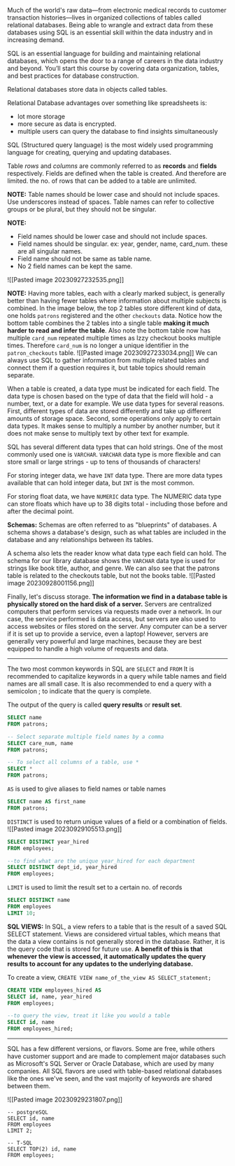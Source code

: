 Much of the world's raw data—from electronic medical records to customer transaction histories—lives in organized collections of tables called relational databases. Being able to wrangle and extract data from these databases using SQL is an essential skill within the data industry and in increasing demand.

SQL is an essential language for building and maintaining relational databases, which opens the door to a range of careers in the data industry and beyond. You’ll start this course by covering data organization, tables, and best practices for database construction.

Relational databases store data in objects called tables. 

Relational Database advantages over something like spreadsheets is:
- lot more storage 
- more secure as data is encrypted. 
- multiple users can query the database to find insights simultaneously

SQL (Structured query language) is the most widely used programming language for creating, querying and updating databases. 

Table *rows* and *columns* are commonly referred to as **records** and **fields** respectively. 
Fields are defined when the table is created. And therefore are limited. the no. of rows that can be added to a table are unlimited. 

**NOTE:** Table names should be lower case and should not include spaces. Use underscores instead of spaces. Table names can refer to collective groups or be plural, but they should not be singular. 

**NOTE:**
- Field names should be lower case and should not include spaces. 
- Field names should be singular. ex: year, gender, name, card_num. these are all singular names. 
- Field name should not be same as table name. 
- No 2 field names can be kept the same. 

![[Pasted image 20230927232535.png]]

**NOTE:** Having more tables, each with a clearly marked subject, is generally better than having fewer tables where information about multiple subjects is combined.
In the image below, the top 2 tables store different kind of data, one holds `patrons` registered and the other `checkouts` data. Notice how the bottom table combines the 2 tables into a single table **making it much harder to read and infer the table**. Also note the bottom table now has multiple `card_num` repeated multiple times as Izzy checkout books multiple times. Therefore `card_num` is no longer a unique identifier in the `patron_checkouts` table. 
![[Pasted image 20230927233034.png]]
We can always use SQL to gather information from multiple related tables and connect them if a question requires it, but table topics should remain separate.

When a table is created, a data type must be indicated for each field. The data type is chosen based on the type of data that the field will hold - a number, text, or a date for example. We use data types for several reasons. First, different types of data are stored differently and take up different amounts of storage space. Second, some operations only apply to certain data types. It makes sense to multiply a number by another number, but it does not make sense to multiply text by other text for example.

SQL has several different data types that can hold strings. One of the most commonly used one is `VARCHAR`. `VARCHAR` data type is more flexible and can store small or large strings - up to tens of thousands of characters!

For storing integer data, we have `INT` data type. There are more data types available that can hold integer data, but `INT` is the most common. 

For storing float data, we have `NUMERIC` data type. The NUMERIC data type can store floats which have up to 38 digits total - including those before and after the decimal point.

**Schemas:**
Schemas are often referred to as "blueprints" of databases. A schema shows a database's design, such as what tables are included in the database and any relationships between its tables.

A schema also lets the reader know what data type each field can hold. The schema for our library database shows the `VARCHAR` data type is used for strings like book title, author, and genre. We can also see that the patrons table is related to the checkouts table, but not the books table.
![[Pasted image 20230928001156.png]]

Finally, let's discuss storage. **The information we find in a database table is physically stored on the hard disk of a server.** Servers are centralized computers that perform services via requests made over a network. In our case, the service performed is data access, but servers are also used to access websites or files stored on the server. Any computer can be a server if it is set up to provide a service, even a laptop! However, servers are generally very powerful and large machines, because they are best equipped to handle a high volume of requests and data.

---
The two most common keywords in SQL are `SELECT` and `FROM`
It is recommended to capitalize keywords in a query while table names and field names are all small case. 
It is also recommended to end a query with a semicolon ; to indicate that the query is complete. 

The output of the query is called **query results** or **result set**.
````SQL
SELECT name
FROM patrons;

-- Select separate multiple field names by a comma
SELECT care_num, name
FROM patrons;

-- To select all columns of a table, use *
SELECT *
FROM patrons;
````

`AS` is used to give aliases to field names or table names
```SQL
SELECT name AS first_name
FROM patrons;
```

`DISTINCT` is used to return unique values of a field or a combination of fields. 
![[Pasted image 20230929105513.png]]

````SQL
SELECT DISTINCT year_hired
FROM employees;

--to find what are the unique year_hired for each department
SELECT DISTINCT dept_id, year_hired
FROM employees;
````

`LIMIT` is used to limit the result set to a certain no. of records
````SQL
SELECT DISTINCT name
FROM employees
LIMIT 10;
````

**SQL VIEWS:**
In SQL, a view refers to a table that is the result of a saved SQL SELECT statement. Views are considered virtual tables, which means that the data a view contains is not generally stored in the database. Rather, it is the query code that is stored for future use. **A benefit of this is that whenever the view is accessed, it automatically updates the query results to account for any updates to the underlying database.**

To create a view, 
`CREATE VIEW name_of_the_view AS SELECT_statement; `
````SQL
CREATE VIEW employees_hired AS
SELECT id, name, year_hired
FROM employees;

--to query the view, treat it like you would a table
SELECT id, name
FROM employees_hired;
````

---
SQL has a few different versions, or flavors. Some are free, while others have customer support and are made to complement major databases such as Microsoft's SQL Server or Oracle Database, which are used by many companies. All SQL flavors are used with table-based relational databases like the ones we've seen, and the vast majority of keywords are shared between them.

![[Pasted image 20230929231807.png]]

````postgreSQL
-- postgreSQL
SELECT id, name
FROM employees
LIMIT 2;
````

````T-SQL
-- T-SQL
SELECT TOP(2) id, name
FROM employees;
````

